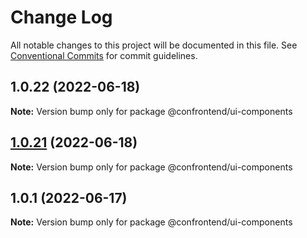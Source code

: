 # Change Log

All notable changes to this project will be documented in this file.
See [Conventional Commits](https://conventionalcommits.org) for commit guidelines.

## 1.0.22 (2022-06-18)

**Note:** Version bump only for package @confrontend/ui-components





## [1.0.21](https://github.com/Confrontend/monorepo/compare/Release_@confrontend/react-usa-data-charts_v1.0.20...Release_@confrontend/react-usa-data-charts_v1.0.21) (2022-06-18)

**Note:** Version bump only for package @confrontend/ui-components





## 1.0.1 (2022-06-17)

**Note:** Version bump only for package @confrontend/ui-components

